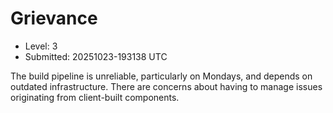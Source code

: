 # Grievance

- Level: 3
- Submitted: 20251023-193138 UTC

The build pipeline is unreliable, particularly on Mondays, and depends on outdated infrastructure. There are concerns about having to manage issues originating from client-built components.